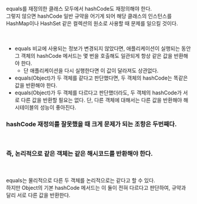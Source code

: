equals를 재정의한 클래스 모두에서 hashCode도 재정의해야 한다. <br> 
그렇지 않으면 hashCode 일반 규약을 어기게 되어 해당 클래스의 인스턴스를 <br> 
HashMap이나 HashSet 같은 컬렉션의 원소로 사용할 때 문제를 일으킬 것이다. <br> 
<br><br> 

* equals 비교에 사용되는 정보가 변경되지 않았다면, 애플리케이션이 실행되는 동안 그 객체의 hashCode 메서드는 몇 번을 호출해도 일관되게 항상 같은 값을 반환해야 한다.
  * 단 애플리케이션을 다시 실행한다면 이 값이 달라져도 상관없다.
* equals(Object)가 두 객체를 같다고 판단했다면, 두 객체의 hashCode는 똑같은 값을 반환해야 한다.
* equals(Object)가 두 객체를 다르다고 판단했더라도, 두 객체의 hashCode가 서로 다른 값을 반환할 필요는 없다. 단, 다른 객체에 대해서는 다른 값을 반환해야 해시테이블의 성능이 좋아진다.   

<h3> hashCode 재정의를 잘못했을 때 크게 문제가 되는 조항은 두번째다. </h3> <br> 
<h3> 즉, 논리적으로 같은 객체는 같은 해시코드를 반환해야 한다. </h3> <br> 
<br> 
equals는 물리적으로 다른 두 객체를 논리적으로는 같다고 할 수 있다. <br> 
하지만 Object의 기본 hashCode 메서드는 이 둘이 전혀 다르다고 판단하여, 규약과 달리 서로 다른 값을 반환한다. <br> 
